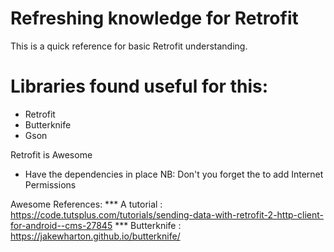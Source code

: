 # Refreshing knowledge for Retrofit

This is a quick reference for basic Retrofit understanding.

# Libraries found useful for this:
- Retrofit
- Butterknife
- Gson

Retrofit is Awesome

- Have the dependencies in place
NB: Don't you forget the to add Internet Permissions

Awesome References:
*** A tutorial : https://code.tutsplus.com/tutorials/sending-data-with-retrofit-2-http-client-for-android--cms-27845
*** Butterknife : https://jakewharton.github.io/butterknife/